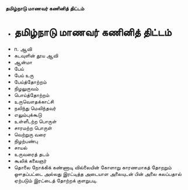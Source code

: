 **தமிழ்நாடு மாணவர் கணினித் திட்டம்**
- # தமிழ்நாடு மாணவர் கணினித் திட்டம்
- n. ஆவி
- கடவுளின் தூய ஆவி
- ஆன்மா
- பேய்
- பேய் உரு
- பேய்த்தோற்றம்
- நிழலுருவம்
- பொய்த்தோற்றம்
- உருவௌதக்காட்சி
- நலிந்து மெலிந்தவர்
- எலும்புக்கூடு
- உள்ளீடற்ற பொருள்
- சாரமற்ற பொருள்
- வெற்றுரு வரை
- நிழற்பண்பு
- சாயல்
- உருவரைத் தடம்
- கூலிக் கலைஞர்
- தொலை நோக்கிக் கண்ணாடி வில்லையின் கோளாறு காரணமாகத் தோறறும் ஔதப்பட்டை அல்லது இரட்டித்த அடையாள அலையுடன் பின் அலை கலப்பதால் ஏற்படும் இரட்டைத் தோற்றக் குளறுபடி.

